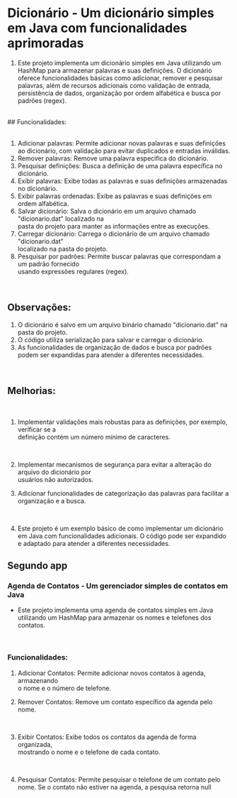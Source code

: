 # Dicionário - Um dicionário simples em Java com funcionalidades aprimoradas</br>

1. Este projeto implementa um dicionário simples em Java utilizando um HashMap para armazenar palavras e suas definições. O dicionário oferece funcionalidades básicas como adicionar, remover e pesquisar palavras, além de recursos adicionais como validação de entrada, persistência de dados, organização por ordem alfabética e busca por padrões (regex).</br>

</br>
## Funcionalidades:</br>
</br>

1. Adicionar palavras: Permite adicionar novas palavras e suas definições ao dicionário, com validação para evitar duplicados e entradas inválidas.</br>
2. Remover palavras: Remove uma palavra específica do dicionário.</br>
3. Pesquisar definições: Busca a definição de uma palavra específica no dicionário.</br>
4. Exibir palavras: Exibe todas as palavras e suas definições armazenadas no dicionário.</br>
5. Exibir palavras ordenadas: Exibe as palavras e suas definições em ordem alfabética.</br>
6. Salvar dicionário: Salva o dicionário em um arquivo chamado "dicionario.dat" localizado na</br> pasta do projeto para manter as informações entre as execuções.</br>
7. Carregar dicionário: Carrega o dicionário de um arquivo chamado "dicionario.dat" </br>localizado na pasta do projeto.</br>
8. Pesquisar por padrões: Permite buscar palavras que correspondam a um padrão fornecido </br>usando expressões regulares (regex).</br>
</br>

## Observações:</br>

1. O dicionário é salvo em um arquivo binário chamado "dicionario.dat" na pasta do projeto.</br>
2. O código utiliza serialização para salvar e carregar o dicionário.</br>
3. As funcionalidades de organização de dados e busca por padrões podem ser expandidas para atender a diferentes necessidades.
</br>

## Melhorias:</br>

</br>

1. Implementar validações mais robustas para as definições, por exemplo, verificar se a</br> definição contém um número mínimo de caracteres.</br>
</br>

2. Implementar mecanismos de segurança para evitar a alteração do arquivo do dicionário por</br> usuários não autorizados.</br>

3. Adicionar funcionalidades de categorização das palavras para facilitar a </br>organização e a busca.</br>
</br>

4. Este projeto é um exemplo básico de como implementar um dicionário em Java com funcionalidades adicionais. O código pode ser expandido e adaptado para atender a diferentes necessidades.

## Segundo app</br>

### Agenda de Contatos - Um gerenciador simples de contatos em Java</br>

- Este projeto implementa uma agenda de contatos simples em Java utilizando um HashMap para armazenar os nomes e telefones dos contatos.</br>
</br>

### Funcionalidades:</br>

1. Adicionar Contatos: Permite adicionar novos contatos à agenda, armazenando</br> o nome e o número de telefone.</br>

2. Remover Contatos: Remove um contato específico da agenda pelo nome.</br>
</br>

3. Exibir Contatos: Exibe todos os contatos da agenda de forma organizada,</br> mostrando o nome e o telefone de cada contato.</br>
</br>

4. Pesquisar Contatos: Permite pesquisar o telefone de um contato pelo nome. Se o contato não estiver na agenda, a pesquisa retorna null</br>
